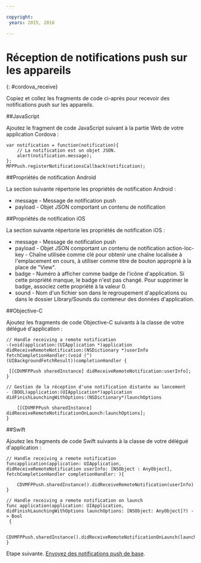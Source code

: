 ```yaml
---

copyright:
 years: 2015, 2016

---
```


# Réception de notifications push sur les appareils
{: #cordova_receive}

Copiez et collez les fragments de code ci-après pour recevoir des notifications push sur les appareils.

##JavaScript

Ajoutez le fragment de code JavaScript suivant à la partie Web de votre application Cordova :


```
var notification = function(notification){
    // La notification est un objet JSON.
    alert(notification.message);
};
MFPPush.registerNotificationsCallback(notification);
```

##Propriétés de notification Android

La section suivante répertorie les propriétés de notification Android :

* message - Message de notification push
* payload - Objet JSON comportant un contenu de notification


##Propriétés de notification iOS

La section suivante répertorie les propriétés de notification iOS :

* message - Message de notification push
* payload - Objet JSON comportant un contenu de notification
action-loc-key - Chaîne utilisée comme clé pour obtenir une chaîne localisée à l'emplacement en cours, à utiliser comme titre de bouton approprié à la place de "View".
* badge - Numéro à afficher comme badge de l'icône d'application. Si cette propriété manque, le badge n'est pas changé. Pour supprimer le badge, associez cette propriété à la valeur 0.
* sound - Nom d'un fichier son dans le regroupement d'applications ou dans le dossier Library/Sounds du conteneur des données d'application.

##Objective-C

Ajoutez les fragments de code Objective-C suivants à la classe de votre délégué d'application :

```
// Handle receiving a remote notification
-(void)application:(UIApplication *)application didReceiveRemoteNotification:(NSDictionary *)userInfo fetchCompletionHandler:(void (^)(UIBackgroundFetchResult))completionHandler {

 [[CDVMFPPush sharedInstance] didReceiveRemoteNotification:userInfo];
}
```

```
// Gestion de la réception d'une notification distante au lancement
- (BOOL)application:(UIApplication*)application didFinishLaunchingWithOptions:(NSDictionary*)launchOptions

    [[CDVMFPPush sharedInstance] didReceiveRemoteNotificationOnLaunch:launchOptions];
}
```

##Swift

Ajoutez les fragments de code Swift suivants à la classe de votre délégué d'application :

```
// Handle receiving a remote notification
funcapplication(application: UIApplication, didReceiveRemoteNotification userInfo: [NSObject : AnyObject], fetchCompletionHandler completionHandler: ){

    CDVMFPPush.sharedInstance().didReceiveRemoteNotification(userInfo)
}
```

```
// Handle receiving a remote notification on launch
func application(application: UIApplication, didFinishLaunchingWithOptions launchOptions: [NSObject: AnyObject]?) -> Bool 
 {

    CDVMFPPush.sharedInstance().didReceiveRemoteNotificationOnLaunch(launchOptions)
}

```
Etape suivante. [Envoyez des notifications push de base](t_send_push_notifications.html).
